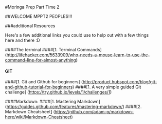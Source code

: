 #Moringa Prep Part Time 2

##WELCOME MPPT2 PEOPLES!!!

###additional Resources

Here's a few additional links you could use to help out with a few things here and there :D

####The terminal
####[1. Terminal Commands] (http://lifehacker.com/5633909/who-needs-a-mouse-learn-to-use-the-command-line-for-almost-anything)

#### GIT
####[1. Git and Github for beginners] (http://product.hubspot.com/blog/git-and-github-tutorial-for-beginners)
####[1. A very simple guided Git challenge] (https://try.github.io/levels/1/challenges/1)

####Markdown:
####[1. Mastering Markdown] (https://guides.github.com/features/mastering-markdown/)
####[2. Markdown Cheatsheet] (https://github.com/adam-p/markdown-here/wiki/Markdown-Cheatsheet)
